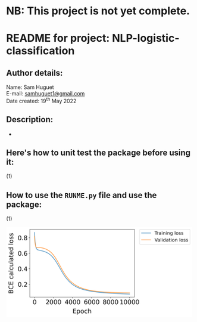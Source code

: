 # NB: This project is not yet complete. 

# README for project: NLP-logistic-classification

## Author details: 
Name: Sam Huguet  
E-mail: samhuguet1@gmail.com  
Date created: 19<sup>th</sup> May 2022

## Description:   
- 

## Here's how to unit test the package before using it: 

(1) 

## How to use the ```RUNME.py``` file and use the package: 

(1) 

<img src="https://github.com/SamHSoftware/Machine-Learning/blob/main/neural-network-breast-cancer/img/training_and_validation_loss.png?raw=true" alt="Validation and training loss per epoch" width="500"/>  
